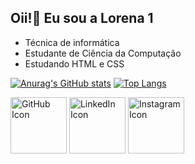 ## Oii!👋 Eu sou a Lorena 1

- Técnica de informática
- Estudante de Ciência da Computação
- Estudando HTML e CSS

[![Anurag's GitHub stats](https://github-readme-stats.vercel.app/api?username=LorenaMartins1&count_private=true&show_icons=true&theme=radical)](https://github.com/anuraghazra/github-readme-stats)
[![Top Langs](https://github-readme-stats.vercel.app/api/top-langs/?username=LorenaMartins1&langs_count=3&layout=compact&theme=radical)](https://github.com/anuraghazra/github-readme-stats)

[<img src="https://github.githubassets.com/images/modules/logos_page/GitHub-Mark.png" alt="GitHub Icon" height="90px">](https://github.com/LorenaMartins1)
[<img src="https://cdn-icons-png.flaticon.com/512/174/174857.png" alt="LinkedIn Icon" height="90px">](https://www.linkedin.com/in/lorena-martins-53020322b)
[<img src="https://cdn-icons-png.flaticon.com/512/174/174855.png" alt="Instagram Icon" height="90px">](https://www.instagram.com/lore.marttins?igsh=cno5d3U5ODl3ajE5)










